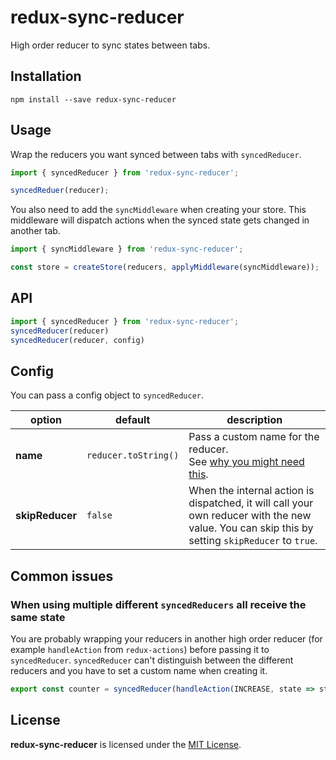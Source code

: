# redux-sync-reducer

High order reducer to sync states between tabs.

## Installation

```
npm install --save redux-sync-reducer
```

## Usage

Wrap the reducers you want synced between tabs with `syncedReducer`.

```js
import { syncedReducer } from 'redux-sync-reducer';

syncedReduer(reducer);
```

You also need to add the `syncMiddleware` when creating your store. 
This middleware will dispatch actions when the synced state gets changed in another tab.

```js
import { syncMiddleware } from 'redux-sync-reducer';

const store = createStore(reducers, applyMiddleware(syncMiddleware));
```

## API

```js
import { syncedReducer } from 'redux-sync-reducer';
syncedReducer(reducer)
syncedReducer(reducer, config)
```

## Config

You can pass a config object to `syncedReducer`.

option          | default     | description
--------------- | ----------- | ------------
**name**        | `reducer.toString()` | Pass a custom name for the reducer.<br>See [why you might need this](#When-using-multiple-different-syncedReducers-all-receive-the-same-state).
**skipReducer** | `false` | When the internal action is dispatched, it will call your own reducer with the new value. You can skip this by setting `skipReducer` to `true`.

## Common issues

### When using multiple different `syncedReducers` all receive the same state

You are probably wrapping your reducers in another high order reducer (for example `handleAction` from `redux-actions`) before passing it to `syncedReducer`. `syncedReducer` can't distinguish between the different reducers and you have to set a custom
name when creating it.

```js
export const counter = syncedReducer(handleAction(INCREASE, state => state + 1, { name: 'counter' }));
```

## License

**redux-sync-reducer** is licensed under the [MIT License](LICENSE).

